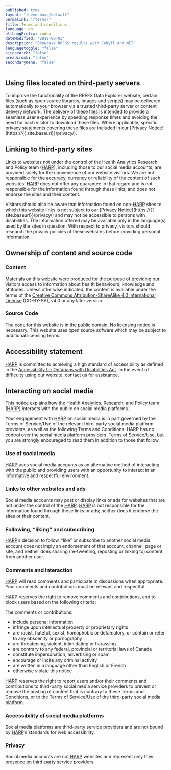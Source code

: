 ```yaml
---
published: true
layout: "theme-base/default"
permalink: "/terms/"
title: Terms and conditions
language: en
altLangPrefix: index
dateModified: "2019-06-03"
description: "Showcase RRFSS results with Jekyll and WET"
languagetoggle: "false"
sitesearch: "false"
breadcrumb: "false"
secondarymenu: "false"
---
```

## Using files located on third-party servers
To improve the functionality of the RRFFS Data Explorer website, certain files (such as open source libraries, images and scripts) may be delivered automatically to your browser via a trusted third-party server or content delivery network. The delivery of these files is intended to provide a seamless user experience by speeding response times and avoiding the need for each visitor to download these files. Where applicable, specific privacy statements covering these files are included in our [Privacy Notice](https://{{ site.baseurl}}/privacy/).
## Linking to third-party sites
Links to websites not under the control of the Health Analytics Research, and Policy team (<abbr title="Health Analytics Research, and Policy team">HARP</abbr>), including those to our social media accounts, are provided solely for the convenience of our website visitors. We are not responsible for the accuracy, currency or reliability of the content of such websites. <abbr title="Health Analytics Research, and Policy team">HARP</abbr> does not offer any guarantee in that regard and is not responsible for the information found through these links, and does not endorse the sites and their content.

Visitors should also be aware that information found on non-<abbr title="Health Analytics Research, and Policy team">HARP</abbr> sites to which this website links is not subject to our [Privacy Notice](https://{{ site.baseurl}}/privacy/) and may not be accessible to persons with disabilities. The information offered may be available only in the language(s) used by the sites in question. With respect to privacy, visitors should research the privacy policies of these websites before providing personal information.
## Ownership of content and source code
### Content
Materials on this website were produced for the purpose of providing our visitors access to information about health behaviours, knowledge and attitudes. Unless otherwise indicated, the content is available under the terms of the <a rel="license" href="http://creativecommons.org/licenses/by-sa/4.0/">Creative Commons Attribution-ShareAlike 4.0 International License</a> (CC-BY-SA), v4.0 or any later version.
### Source Code
The [code](https://github.com/DurhamRegionHARP/RRFSS-data-explorer) for this website is in the public domain. No licensing notice is necessary. This website uses open source sofware which may be subject to additional licensing terms.
## Accessibility statement
<abbr title="Health Analytics Research, and Policy team">HARP</abbr> is committed to achieving a high standard of accessibility as defined in the [Accessibility for Ontarians with Disabilities Act](https://www.ontario.ca/laws/statute/05a11). In the event of difficulty using our website, contact us for assistance.
## Interacting on social media
This notice explains how the Health Analytics, Research, and Policy team (<abbr title="Health Analytics Research, and Policy team">HARP</abbr>) interacts with the public on social media platforms.

Your engagement with <abbr title="Health Analytics Research, and Policy team">HARP</abbr> on social media is in part governed by the Terms of Service/Use of the relevant third-party social media platform providers, as well as the following Terms and Conditions. <abbr title="Health Analytics Research, and Policy team">HARP</abbr> has no control over the social media platform providers’ Terms of Service/Use, but you are strongly encouraged to read them in addition to those that follow.
### Use of social media
<abbr title="Health Analytics Research, and Policy team">HARP</abbr> uses social media accounts as an alternative method of interacting with the public and providing users with an opportunity to interact in an informative and respectful environment.
### Links to other websites and ads
Social media accounts may post or display links or ads for websites that are not under the control of the <abbr title="Health Analytics Research, and Policy team">HARP</abbr>. <abbr title="Health Analytics Research, and Policy team">HARP</abbr> is not responsible for the information found through these links or ads; neither does it endorse the sites or their content.
### Following, “liking” and subscribing
<abbr title="Health Analytics Research, and Policy team">HARP</abbr>’s decision to follow, “like” or subscribe to another social media account does not imply an endorsement of that account, channel, page or site, and neither does sharing (re-tweeting, reposting or linking to) content from another user.
### Comments and interaction
<abbr title="Health Analytics Research, and Policy team">HARP</abbr> will read comments and participate in discussions when appropriate. Your comments and contributions must be relevant and respectful.

<abbr title="Health Analytics Research, and Policy team">HARP</abbr> reserves the right to remove comments and contributions, and to block users based on the following criteria:

The comments or contributions:
- include personal information
- infringe upon intellectual property or proprietary rights
- are racist, hateful, sexist, homophobic or defamatory, or contain or refer to any obscenity or pornography
- are threatening, violent, intimidating or harassing
- are contrary to any federal, provincial or territorial laws of Canada
- constitute impersonation, advertising or spam
- encourage or incite any criminal activity
- are written in a language other than English or French
- otherwise violate this notice

<abbr title="Health Analytics Research, and Policy team">HARP</abbr> reserves the right to report users and/or their comments and contributions to third-party social media service providers to prevent or remove the posting of content that is contrary to these Terms and Conditions, or to the Terms of Service/Use of the third-party social media platform.
### Accessibility of social media platforms
Social media platforms are third-party service providers and are not bound by <abbr title="Health Analytics Research, and Policy team">HARP</abbr>’s standards for web accessibility.
### Privacy
Social media accounts are not <abbr title="Health Analytics Research, and Policy team">HARP</abbr> websites and represent only their presence on third-party service providers.